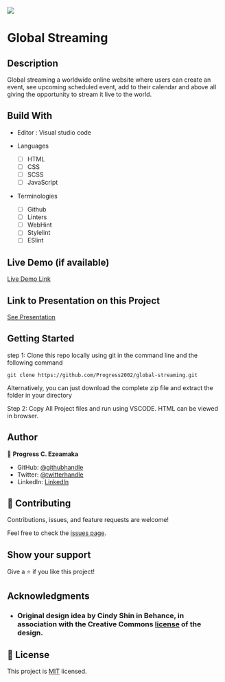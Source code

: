 ![](https://img.shields.io/badge/Microverse-blueviolet)

# Global Streaming

## Description

Global streaming a worldwide online website where users can create an event, see upcoming scheduled event, add to their calendar and above all giving the opportunity to stream it live to the world.


## Build With

- Editor : Visual studio code

- Languages

  - [ ] HTML
  - [ ] CSS
  - [ ] SCSS
  - [ ] JavaScript

- Terminologies
  - [ ] Github
  - [ ] Linters
  - [ ] WebHint
  - [ ] Stylelint
  - [ ] ESlint

## Live Demo (if available)

[Live Demo Link](https://progress2002.github.io/global-streaming/)

## Link to Presentation on this Project

[See Presentation](https://www.loom.com/share/1413f8ab49124a10b35b08bddd4463b3)


## Getting Started

step 1:
Clone this repo locally using git in the command line and the following command

```
git clone https://github.com/Progress2002/global-streaming.git
```

Alternatively, you can just download the complete zip file and extract the folder in your directory

Step 2:
Copy All Project files and run using VSCODE. HTML can be viewed in browser.



## Author

👤 **Progress C. Ezeamaka**

- GitHub: [@githubhandle](https://github.com/Progress2002)
- Twitter: [@twitterhandle](https://twitter.com/Progress_2002)
- LinkedIn: [LinkedIn](https://www.linkedin.com/in/progress-ezeamaka-27b114247)

## 🤝 Contributing

Contributions, issues, and feature requests are welcome!

Feel free to check the [issues page](https://github.com/Progress2002/global-streaming/issues).

## Show your support

Give a ⭐️ if you like this project!

## Acknowledgments

- ### Original design idea by **Cindy Shin in Behance**, in association with the Creative Commons [license](./CC.md) of the design.

## 📝 License

This project is [MIT](./LICENSE) licensed.

